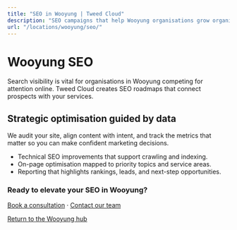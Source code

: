 ```yaml
---
title: "SEO in Wooyung | Tweed Cloud"
description: "SEO campaigns that help Wooyung organisations grow organic visibility."
url: "/locations/wooyung/seo/"
---
```


# Wooyung SEO

Search visibility is vital for organisations in Wooyung competing for attention online. Tweed Cloud creates SEO roadmaps that connect prospects with your services.

## Strategic optimisation guided by data

We audit your site, align content with intent, and track the metrics that matter so you can make confident marketing decisions.

- Technical SEO improvements that support crawling and indexing.
- On-page optimisation mapped to priority topics and service areas.
- Reporting that highlights rankings, leads, and next-step opportunities.

### Ready to elevate your SEO in Wooyung?

[Book a consultation](/consultation/) · [Contact our team](/contact/)

[Return to the Wooyung hub](/locations/wooyung/)
